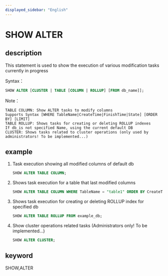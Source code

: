```yaml
---
displayed_sidebar: "English"
---
```


# SHOW ALTER

## description

This statement is used to show the execution of various modification tasks currently in progress

Syntax：

```sql
SHOW ALTER [CLUSTER | TABLE [COLUMN | ROLLUP] [FROM db_name]];
```

Note：

```plain text
TABLE COLUMN: Show ALTER tasks to modify columns
Supports Syntax [WHERE TableName|CreateTime|FinishTime|State] [ORDER BY] [LIMIT]
TABLE ROLLUP: Shows tasks for creating or deleting ROLLUP indexes
If db_is not specified Name, using the current default DB
CLUSTER: Shows tasks related to cluster operations (only used by administrators! To be implemented...)
```

## example

1. Task execution showing all modified columns of default db

    ```sql
    SHOW ALTER TABLE COLUMN;
    ```

2. Shows task execution for a table that last modified columns

    ```sql
    SHOW ALTER TABLE COLUMN WHERE TableName = "table1" ORDER BY CreateTime DESC LIMIT 
    ```

3. Shows task execution for creating or deleting ROLLUP index for specified db

    ```sql
    SHOW ALTER TABLE ROLLUP FROM example_db;
    ````

4. Show cluster operations related tasks (Administrators only! To be implemented...)

    ```SQL
    SHOW ALTER CLUSTER;
    ```

## keyword

SHOW,ALTER
